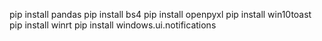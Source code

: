 pip install pandas
pip install bs4
pip install openpyxl
pip install win10toast
pip install winrt
pip install windows.ui.notifications
